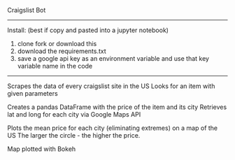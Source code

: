 Craigslist Bot
***************
Install:
(best if copy and pasted into a jupyter notebook)

1. clone fork or download this 
2. download the requirements.txt
3. save a google api key as an environment variable
    and use that key variable name in the code
****************
Scrapes the data of every craigslist site in the US
Looks for an item with given parameters

Creates a pandas DataFrame with the price of the item and its city
Retrieves lat and long for each city via Google Maps API

Plots the mean price for each city (eliminating extremes) on a map of the US
The larger the circle - the higher the price. 


Map plotted with Bokeh
